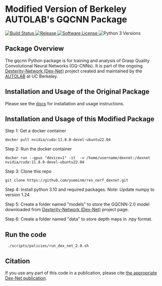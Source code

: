 # Modified Version of Berkeley AUTOLAB's GQCNN Package
<p>
   <a href="https://travis-ci.org/BerkeleyAutomation/gqcnn/">
       <img alt="Build Status" src="https://travis-ci.org/BerkeleyAutomation/gqcnn.svg?branch=master">
   </a>
   <a href="https://github.com/BerkeleyAutomation/gqcnn/releases/latest">
       <img alt="Release" src="https://img.shields.io/github/release/BerkeleyAutomation/gqcnn.svg?style=flat">
   </a>
   <a href="https://github.com/BerkeleyAutomation/gqcnn/blob/master/LICENSE">
       <img alt="Software License" src="https://img.shields.io/badge/license-REGENTS-brightgreen.svg">
   </a>
   <a>
       <img alt="Python 3 Versions" src="https://img.shields.io/badge/python-3.5%20%7C%203.6%20%7C%203.7-yellow.svg">
   </a>
</p>

## Package Overview
The gqcnn Python package is for training and analysis of Grasp Quality Convolutional Neural Networks (GQ-CNNs). It is part of the ongoing [Dexterity-Network (Dex-Net)](https://berkeleyautomation.github.io/dex-net/) project created and maintained by the [AUTOLAB](https://autolab.berkeley.edu) at UC Berkeley.

## Installation and Usage of the Original Package
Please see the [docs](https://berkeleyautomation.github.io/gqcnn/) for installation and usage instructions.

## Installation and Usage of this Modified Package
Step 1: Get a docker container
```
docker pull nvidia/cuda:11.8.0-devel-ubuntu22.04
```

Step 2: Run the docker container
``` 
docker run --gpus "device=1" -it  -v /home/username/dexnet:/dexnet nvidia/cuda:11.8.0-devel-ubuntu22.04
```

Step 3: Clone this repo
```
git clone https://github.com/yueminm/res_nerf_dexnet.git
```

Step 4: Install python 3.10 and required packages. Note: Update numpy to version 1.24 <br />

Step 5: Create a folder named "models" to store the GQCNN-2.0 model downloaded from [Dexterity-Network (Dex-Net)](https://berkeleyautomation.github.io/dex-net/) project page. <br />

Step 6: Create a folder named "data" to store depth maps in .npy format. <br />

## Run the code
```
 ./scripts/policies/run_dex_net_2.0.sh
```

## Citation
If you use any part of this code in a publication, please cite [the appropriate Dex-Net publication](https://berkeleyautomation.github.io/gqcnn/index.html#academic-use).

